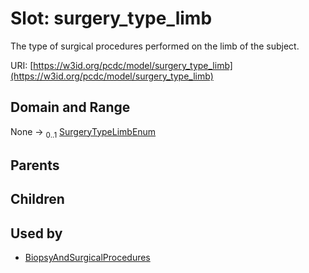 
# Slot: surgery_type_limb


The type of surgical procedures performed on the limb of the subject.

URI: [https://w3id.org/pcdc/model/surgery_type_limb](https://w3id.org/pcdc/model/surgery_type_limb)


## Domain and Range

None &#8594;  <sub>0..1</sub> [SurgeryTypeLimbEnum](SurgeryTypeLimbEnum.md)

## Parents


## Children


## Used by

 * [BiopsyAndSurgicalProcedures](BiopsyAndSurgicalProcedures.md)
